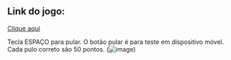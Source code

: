 ## Link do jogo: 
[Clique aqui](https://rafaelontour.github.io/mario/)

Tecla ESPAÇO para pular.
O botão pular é para teste em dispositivo móvel.
Cada pulo correto são 50 pontos.
(![image](https://github.com/rafaelontour/mario/assets/86817231/d37f00cd-c912-43fc-91fd-6140b4388115))

